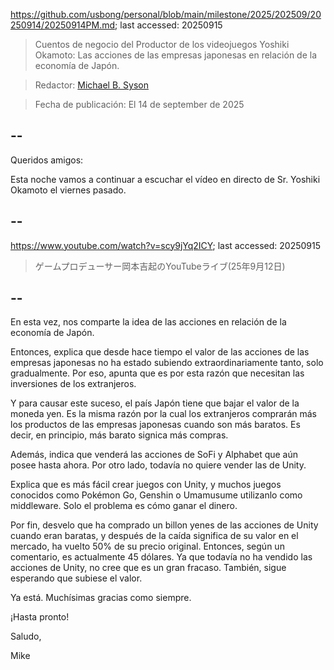 https://github.com/usbong/personal/blob/main/milestone/2025/202509/20250914/20250914PM.md; last accessed: 20250915

> Cuentos de negocio del Productor de los videojuegos Yoshiki Okamoto: Las acciones de las empresas japonesas en relación de la economía de Japón.

> Redactor: [Michael B. Syson](https://www.linkedin.com/in/michaelsyson/)

> Fecha de publicación: El 14 de september de 2025

## --

Queridos amigos:

Esta noche vamos a continuar a escuchar el vídeo en directo de Sr. Yoshiki Okamoto el viernes pasado.

## --

https://www.youtube.com/watch?v=scy9jYq2ICY; last accessed: 20250915

> ゲームプロデューサー岡本吉起のYouTubeライブ(25年9月12日) 

## --

En esta vez, nos comparte la idea de las acciones en relación de la economía de Japón.

Entonces, explica que desde hace tiempo el valor de las acciones de las empresas japonesas no ha estado subiendo extraordinariamente tanto, solo gradualmente. Por eso, apunta que es por esta razón que necesitan las inversiones de los extranjeros.

Y para causar este suceso, el país Japón tiene que bajar el valor de la moneda yen. Es la misma razón por la cual los extranjeros comprarán más los productos de las empresas japonesas cuando son más baratos. Es decir, en principio, más barato signica más compras.

Además, indica que venderá las acciones de SoFi y Alphabet que aún posee hasta ahora. Por otro lado, todavía no quiere vender las de Unity. 

Explica que es más fácil crear juegos con Unity, y muchos juegos conocidos como Pokémon Go, Genshin o Umamusume utilizanlo como middleware. Solo el problema es cómo ganar el dinero. 

Por fin, desvelo que ha comprado un billon yenes de las acciones de Unity cuando eran baratas, y después de la caída significa de su valor en el mercado, ha vuelto 50% de su precio original. Entonces, según un comentario, es actualmente 45 dólares. Ya que todavía no ha vendido las acciones de Unity, no cree que es un gran fracaso. También, sigue esperando que subiese el valor.

Ya está. Muchísimas gracias como siempre.

¡Hasta pronto!

Saludo,

Mike